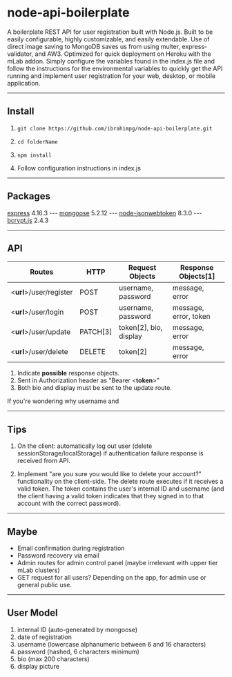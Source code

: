 # node-api-boilerplate

A boilerplate REST API for user registration built with Node.js. Built to be easily configurable, highly customizable, and easily extendable. Use of direct image saving to MongoDB saves us from using multer, express-validator, and AW3. Optimized for quick deployment on Heroku with the mLab addon. Simply configure the variables found in the index.js file and follow the instructions for the environmental variables to quickly get the API running and implement user registration for your web, desktop, or mobile application.

---

## Install

1. `git clone https://github.com/ibrahimpg/node-api-boilerplate.git`

2. `cd folderName`

3. `npm install`

4. Follow configuration instructions in index.js

---

## Packages

[express](https://github.com/expressjs/express) 4.16.3 --- [mongoose](https://github.com/Automattic/mongoose) 5.2.12 --- [node-jsonwebtoken](https://github.com/auth0/node-jsonwebtoken) 8.3.0 --- [bcrypt.js](https://github.com/dcodeIO/bcrypt.js) 2.4.3

---

## API

Routes | HTTP | Request Objects | Response Objects[1]
-|-|-|-
<**url**>/user/register | POST | username, password | message, error
<**url**>/user/login | POST | username, password | message, error, token
<**url**>/user/update | PATCH[3] | token[2], bio, display | message, error
<**url**>/user/delete | DELETE | token[2] | message, error

1. Indicate **possible** response objects.
2. Sent in Authorization header as "Bearer <**token**>"
3. Both bio and display must be sent to the update route.

If you're wondering why username and

---

## Tips

1. On the client: automatically log out user (delete sessionStorage/localStorage) if authentication failure response is received from API.

2. Implement "are you sure you would like to delete your account?" functionality on the client-side. The delete route executes if it receives a valid token. The token contains the user's internal ID and username (and the client having a valid token indicates that they signed in to that account with the correct password).

---

## Maybe

* Email confirmation during registration
* Password recovery via email
* Admin routes for admin control panel (maybe irrelevant with upper tier mLab clusters)
* GET request for all users? Depending on the app, for admin use or general public use.

---

## User Model

1. internal ID (auto-generated by mongoose)
2. date of registration
3. username (lowercase alphanumeric between 6 and 16 characters)
4. password (hashed, 6 characters minimum)
5. bio (max 200 characters)
6. display picture